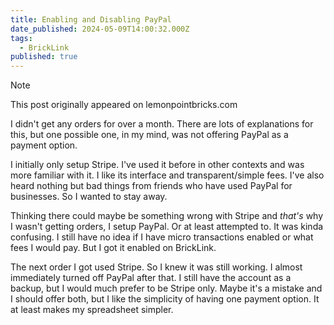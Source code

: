 ```yaml
---
title: Enabling and Disabling PayPal
date_published: 2024-05-09T14:00:32.000Z
tags:
  - BrickLink
published: true
---
```


> [!NOTE]
> This post originally appeared on lemonpointbricks.com

I didn't get any orders for over a month. There are lots of explanations for this, but one possible one, in my mind, was not offering PayPal as a payment option.

I initially only setup Stripe. I've used it before in other contexts and was more familiar with it. I like its interface and transparent/simple fees. I've also heard nothing but bad things from friends who have used PayPal for businesses. So I wanted to stay away.

Thinking there could maybe be something wrong with Stripe and *that's* why I wasn't getting orders, I setup PayPal. Or at least attempted to. It was kinda confusing. I still have no idea if I have micro transactions enabled or what fees I would pay. But I got it enabled on BrickLink.

The next order I got used Stripe. So I knew it was still working. I almost immediately turned off PayPal after that. I still have the account as a backup, but I would much prefer to be Stripe only. Maybe it's a mistake and I should offer both, but I like the simplicity of having one payment option. It at least makes my spreadsheet simpler.
